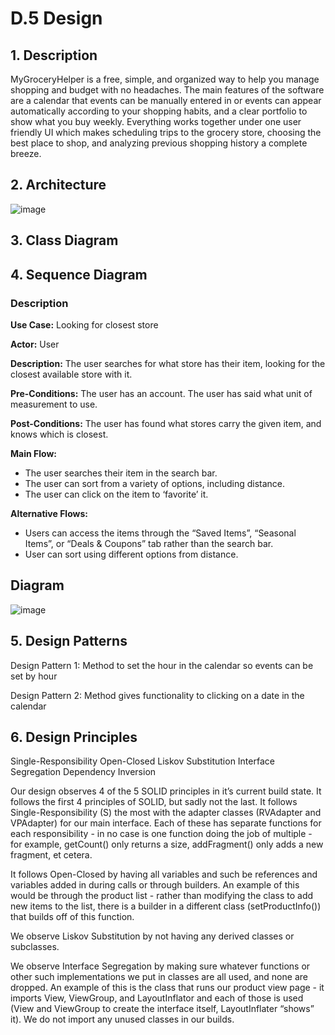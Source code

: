 # D.5 Design #

## 1. Description ##
  MyGroceryHelper is a free, simple, and organized way to help you manage shopping and budget with no headaches. The main features of the software are a calendar that events can be manually entered in or events can appear automatically according to your shopping habits, and a clear portfolio to show what you buy weekly.
  Everything works together under one user friendly UI which makes scheduling trips to the grocery store, choosing the best place to shop, and analyzing previous shopping history a complete breeze.

## 2. Architecture ##

![image](https://user-images.githubusercontent.com/93493483/161470127-bcf71d2c-8816-4250-b574-fff058e604dd.png)


## 3. Class Diagram ##

## 4. Sequence Diagram ##

### Description ###

**Use Case:** Looking for closest store

**Actor:** User

**Description:** The user searches for what store has their item, looking for the closest available store with it.

**Pre-Conditions:** The user has an account. The user has said what unit of measurement to use.

**Post-Conditions:** The user has found what stores carry the given item, and knows which is closest.

**Main Flow:**
 * The user searches their item in the search bar.
 * The user can sort from a variety of options, including distance.
 * The user can click on the item to ‘favorite’ it.

**Alternative Flows:**
 * Users can access the items through the “Saved Items”, “Seasonal Items”, or “Deals & Coupons” tab rather than the search bar.
 * User can sort using different options from distance.

## Diagram ##

![image](https://user-images.githubusercontent.com/71099197/161470552-c2494502-c211-4a87-9413-c0f1d3e8921b.png)


## 5. Design Patterns ##
Design Pattern 1: Method to set the hour in the calendar so events can be set by hour

Design Pattern 2: Method gives functionality to clicking on a date in the calendar

## 6. Design Principles ##
Single-Responsibility
Open-Closed
Liskov Substitution
Interface Segregation
Dependency Inversion

Our design observes 4 of the 5 SOLID principles in it’s current build state. It follows the first 4 principles of SOLID, but sadly not the last. It follows Single-Responsibility (S) the most with the adapter classes (RVAdapter and VPAdapter) for our main interface. Each of these has separate functions for each responsibility - in no case is one function doing the job of multiple - for example, getCount() only returns a size, addFragment() only adds a new fragment, et cetera.

It follows Open-Closed by having all variables and such be references and variables added in during calls or through builders. An example of this would be through the product list - rather than modifying the class to add new items to the list, there is a builder in a different class (setProductInfo()) that builds off of this function.

We observe Liskov Substitution by not having any derived classes or subclasses.

We observe Interface Segregation by making sure whatever functions or other such implementations we put in classes are all used, and none are dropped. An example of this is the class that runs our product view page - it imports View, ViewGroup, and LayoutInflator and each of those is used (View and ViewGroup to create the interface itself, LayoutInflater “shows” it). We do not import any unused classes in our builds.
